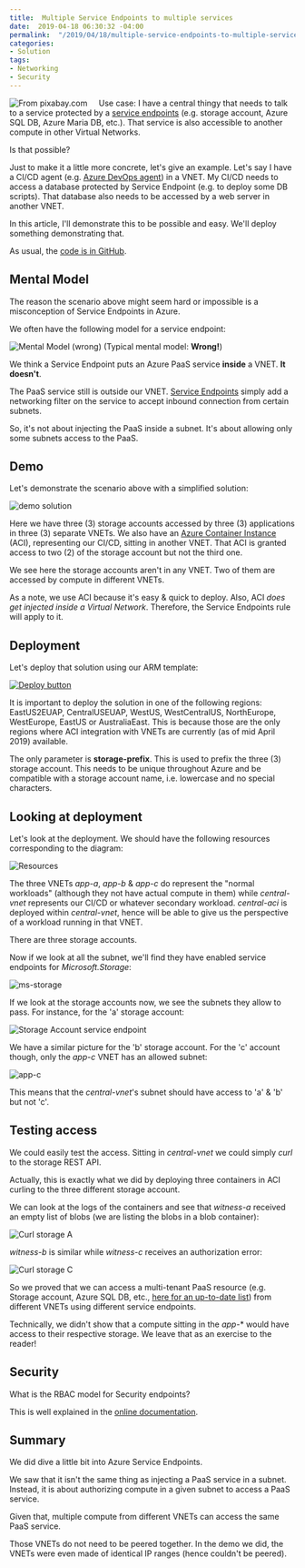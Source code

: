 ```yaml
---
title:  Multiple Service Endpoints to multiple services
date:  2019-04-18 06:30:32 -04:00
permalink:  "/2019/04/18/multiple-service-endpoints-to-multiple-services/"
categories:
- Solution
tags:
- Networking
- Security
---
```

<img style="float:left;padding-right:20px;" title="From pixabay.com" src="/assets/2019/4/multiple-service-endpoints-to-multiple-services/beautiful-cute-face-1524105-e1555511392815.jpg" />

Use case:  I have a central thingy that needs to talk to a service protected by a <a href="https://vincentlauzon.com/2017/10/02/vnet-service-endpoints-for-azure-sql-storage/">service endpoints</a> (e.g. storage account, Azure SQL DB, Azure Maria DB, etc.).  That service is also accessible to another compute in other Virtual Networks.

Is that possible?

Just to make it a little more concrete, let's give an example.  Let's say I have a CI/CD agent (e.g. <a href="https://docs.microsoft.com/en-us/azure/devops/pipelines/agents/agents?view=azure-devops">Azure DevOps agent</a>) in a VNET.  My CI/CD needs to access a database protected by Service Endpoint (e.g. to deploy some DB scripts).  That database also needs to be accessed by a web server in another VNET.

In this article, I'll demonstrate this to be possible and easy.  We'll deploy something demonstrating that.

As usual, the <a href="https://github.com/vplauzon/networking/tree/master/multiple-endpoints">code is in GitHub</a>.

<h2>Mental Model</h2>

The reason the scenario above might seem hard or impossible is a misconception of Service Endpoints in Azure.

We often have the following model for a service endpoint:

<img src="/assets/2019/4/multiple-service-endpoints-to-multiple-services/mentalmodel.png" alt="Mental Model (wrong)" />
(Typical mental model:  <strong>Wrong!</strong>)

We think a Service Endpoint puts an Azure PaaS service <strong>inside</strong> a VNET.  <strong>It doesn't</strong>.

The PaaS service still is outside our VNET.  <a href="https://docs.microsoft.com/en-us/azure/virtual-network/virtual-network-service-endpoints-overview">Service Endpoints</a> simply add a networking filter on the service to accept inbound connection from certain subnets.

So, it's not about injecting the PaaS inside a subnet.  It's about allowing only some subnets access to the PaaS.

<h2>Demo</h2>

Let's demonstrate the scenario above with a simplified solution:

<img src="/assets/2019/4/multiple-service-endpoints-to-multiple-services/demo-solution.png" alt="demo solution" />

Here we have three (3) storage accounts accessed by three (3) applications in three (3) separate VNETs.  We also have an <a href="https://docs.microsoft.com/en-ca/azure/container-instances/container-instances-overview">Azure Container Instance</a> (ACI), representing our CI/CD, sitting in another VNET.  That ACI is granted access to two (2) of the storage account but not the third one.

We see here the storage accounts aren't in any VNET.  Two of them are accessed by compute in different VNETs.

As a note, we use ACI because it's easy &amp; quick to deploy.  Also, ACI <em>does get injected inside a Virtual Network</em>.  Therefore, the Service Endpoints rule will apply to it.

<h2>Deployment</h2>

Let's deploy that solution using our ARM template:

<a href="https://portal.azure.com/#create/Microsoft.Template/uri/https%3A%2F%2Fraw.githubusercontent.com%2Fvplauzon%2Fnetworking%2Fmaster%2Fmultiple-endpoints%2Fdeploy.json"><img src="http://azuredeploy.net/deploybutton.png" alt="Deploy button" /></a>

It is important to deploy the solution in one of the following regions:  EastUS2EUAP, CentralUSEUAP, WestUS, WestCentralUS, NorthEurope, WestEurope, EastUS or AustraliaEast.  This is because those are the only regions where ACI integration with VNETs are currently (as of mid April 2019) available.

The only parameter is <strong>storage-prefix</strong>.  This is used to prefix the three (3) storage account.  This needs to be unique throughout Azure and be compatible with a storage account name, i.e. lowercase and no special characters.

<h2>Looking at deployment</h2>

Let's look at the deployment.  We should have the following resources corresponding to the diagram:

<img src="/assets/2019/4/multiple-service-endpoints-to-multiple-services/resources.png" alt="Resources" />

The three VNETs <em>app-a</em>, <em>app-b</em> &amp; <em>app-c</em> do represent the "normal workloads" (although they not have actual compute in them) while <em>central-vnet</em> represents our CI/CD or whatever secondary workload.  <em>central-aci</em> is deployed within <em>central-vnet</em>, hence will be able to give us the perspective of a workload running in that VNET.

There are three storage accounts.

Now if we look at all the subnet, we'll find they have enabled service endpoints for <em>Microsoft.Storage</em>:

<img src="/assets/2019/4/multiple-service-endpoints-to-multiple-services/ms-storage.png" alt="ms-storage" />

If we look at the storage accounts now, we see the subnets they allow to pass.  For instance, for the 'a' storage account:

<img src="/assets/2019/4/multiple-service-endpoints-to-multiple-services/app-a.png" alt="Storage Account service endpoint" />

We have a similar picture for the 'b' storage account.  For the 'c' account though, only the <em>app-c</em> VNET has an allowed subnet:

<img src="/assets/2019/4/multiple-service-endpoints-to-multiple-services/app-c.png" alt="app-c" />

This means that the <em>central-vnet</em>'s subnet should have access to 'a' &amp; 'b' but not 'c'.

<h2>Testing access</h2>

We could easily test the access.  Sitting in <em>central-vnet</em> we could simply <em>curl</em> to the storage REST API.

Actually, this is exactly what we did by deploying three containers in ACI curling to the three different storage account.

We can look at the logs of the containers and see that <em>witness-a</em> received an empty list of blobs (we are listing the blobs in a blob container):

<img src="/assets/2019/4/multiple-service-endpoints-to-multiple-services/curl-a.png" alt="Curl storage A" />

<em>witness-b</em> is similar while <em>witness-c</em> receives an authorization error:

<img src="/assets/2019/4/multiple-service-endpoints-to-multiple-services/curl-c.png" alt="Curl storage C" />

So we proved that we can access a multi-tenant PaaS resource (e.g. Storage account, Azure SQL DB, etc., <a href="https://docs.microsoft.com/en-us/azure/virtual-network/virtual-network-service-endpoints-overview">here for an up-to-date list</a>) from different VNETs using different service endpoints.

Technically, we didn't show that a compute sitting in the *app-** would have access to their respective storage.  We leave that as an exercise to the reader!

<h2>Security</h2>

What is the RBAC model for Security endpoints?

This is well explained in the <a href="https://docs.microsoft.com/en-us/azure/virtual-network/virtual-network-service-endpoints-overview#provisioning">online documentation</a>.

<h2>Summary</h2>

We did dive a little bit into Azure Service Endpoints.

We saw that it isn't the same thing as injecting a PaaS service in a subnet.  Instead, it is about authorizing compute in a given subnet to access a PaaS service.

Given that, multiple compute from different VNETs can access the same PaaS service.

Those VNETs do not need to be peered together.  In the demo we did, the VNETs were even made of identical IP ranges (hence couldn't be peered).